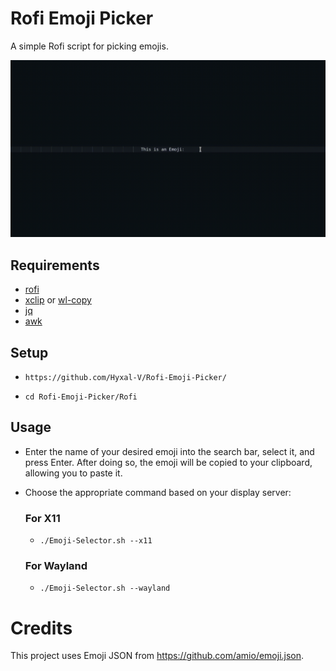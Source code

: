 # Rofi Emoji Picker
A simple Rofi script for picking emojis.

![GIF](EmojiPicker.gif)

## Requirements

- [rofi](https://github.com/davatorium/rofi])
- [xclip](https://github.com/astrand/xclip) or [wl-copy](https://github.com/bugaevc/wl-clipboard) 
- [jq](https://jqlang.github.io/jq/)
- [awk](https://github.com/onetrueawk/awk)

## Setup
- `https://github.com/Hyxal-V/Rofi-Emoji-Picker/`

- `cd Rofi-Emoji-Picker/Rofi`

## Usage
- Enter the name of your desired emoji into the search bar, select it, and press Enter. After doing so, the emoji will be copied to your clipboard, allowing you to paste it.

- Choose the appropriate command based on your display server:

    ### For X11
    - `./Emoji-Selector.sh --x11`
    ### For Wayland
    - `./Emoji-Selector.sh --wayland`


# Credits
This project uses Emoji JSON from https://github.com/amio/emoji.json.
